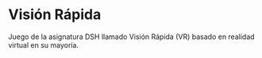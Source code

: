 # Visión Rápida
Juego de la asignatura DSH llamado Visión Rápida (VR) basado en realidad virtual en su mayoría.
